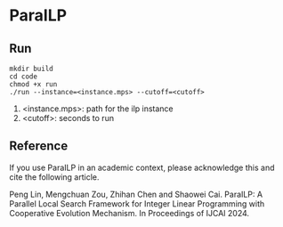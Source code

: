 # ParaILP
## Run
```
mkdir build
cd code
chmod +x run
./run --instance=<instance.mps> --cutoff=<cutoff>
```
1. \<instance.mps>: path for the ilp instance
2. \<cutoff>: seconds to run

## Reference
If you use ParaILP in an academic context, please acknowledge this and cite the following article.

Peng Lin, Mengchuan Zou, Zhihan Chen and Shaowei Cai. ParaILP: A Parallel Local Search Framework for Integer Linear Programming with Cooperative Evolution Mechanism. In Proceedings of IJCAI 2024.


